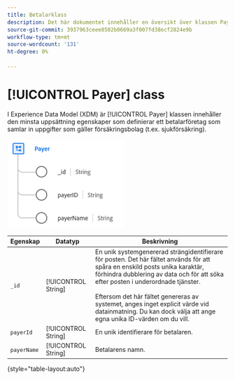 ```yaml
---
title: Betalarklass
description: Det här dokumentet innehåller en översikt över klassen Payer i Experience Data Model (XDM).
source-git-commit: 3937963ceee8502b0669a3f007fd38ecf2824e9b
workflow-type: tm+mt
source-wordcount: '131'
ht-degree: 0%

---
```


# [!UICONTROL Payer] class

I Experience Data Model (XDM) är [!UICONTROL Payer] klassen innehåller den minsta uppsättning egenskaper som definierar ett betalarföretag som samlar in uppgifter som gäller försäkringsbolag (t.ex. sjukförsäkring).

![Klassstruktur](../images/classes/payer.png)

| Egenskap | Datatyp | Beskrivning |
| --- | --- | --- |
| `_id` | [!UICONTROL String] | En unik systemgenererad strängidentifierare för posten. Det här fältet används för att spåra en enskild posts unika karaktär, förhindra dubblering av data och för att söka efter posten i underordnade tjänster.<br><br>Eftersom det här fältet genereras av systemet, anges inget explicit värde vid datainmatning. Du kan dock välja att ange egna unika ID-värden om du vill. |
| `payerId` | [!UICONTROL String] | En unik identifierare för betalaren. |
| `payerName` | [!UICONTROL String] | Betalarens namn. |

{style=&quot;table-layout:auto&quot;}
